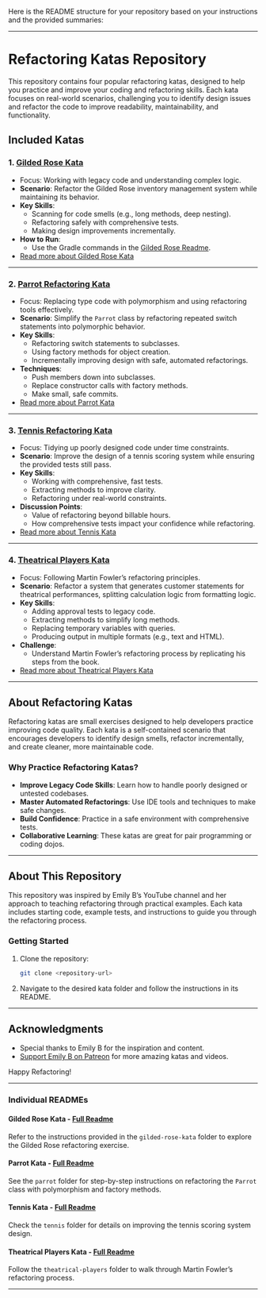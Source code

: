 Here is the README structure for your repository based on your instructions and the provided summaries:

---

# **Refactoring Katas Repository**

This repository contains four popular refactoring katas, designed to help you practice and improve your coding and refactoring skills. Each kata focuses on real-world scenarios, challenging you to identify design issues and refactor the code to improve readability, maintainability, and functionality.

## **Included Katas**

### 1. **[Gilded Rose Kata](./gilded-rose-kata/README.md)**
- Focus: Working with legacy code and understanding complex logic.
- **Scenario**: Refactor the Gilded Rose inventory management system while maintaining its behavior.
- **Key Skills**:
    - Scanning for code smells (e.g., long methods, deep nesting).
    - Refactoring safely with comprehensive tests.
    - Making design improvements incrementally.
- **How to Run**:
    - Use the Gradle commands in the [Gilded Rose Readme](./gilded-rose-kata/README.md).
- [Read more about Gilded Rose Kata](./gilded-rose-kata/README.md)

---

### 2. **[Parrot Refactoring Kata](./parrot/README.md)**
- Focus: Replacing type code with polymorphism and using refactoring tools effectively.
- **Scenario**: Simplify the `Parrot` class by refactoring repeated switch statements into polymorphic behavior.
- **Key Skills**:
    - Refactoring switch statements to subclasses.
    - Using factory methods for object creation.
    - Incrementally improving design with safe, automated refactorings.
- **Techniques**:
    - Push members down into subclasses.
    - Replace constructor calls with factory methods.
    - Make small, safe commits.
- [Read more about Parrot Kata](./parrot/README.md)

---

### 3. **[Tennis Refactoring Kata](./tennis/README.md)**
- Focus: Tidying up poorly designed code under time constraints.
- **Scenario**: Improve the design of a tennis scoring system while ensuring the provided tests still pass.
- **Key Skills**:
    - Working with comprehensive, fast tests.
    - Extracting methods to improve clarity.
    - Refactoring under real-world constraints.
- **Discussion Points**:
    - Value of refactoring beyond billable hours.
    - How comprehensive tests impact your confidence while refactoring.
- [Read more about Tennis Kata](./tennis/README.md)

---

### 4. **[Theatrical Players Kata](./theatrical-players/README.md)**
- Focus: Following Martin Fowler’s refactoring principles.
- **Scenario**: Refactor a system that generates customer statements for theatrical performances, splitting calculation logic from formatting logic.
- **Key Skills**:
    - Adding approval tests to legacy code.
    - Extracting methods to simplify long methods.
    - Replacing temporary variables with queries.
    - Producing output in multiple formats (e.g., text and HTML).
- **Challenge**:
    - Understand Martin Fowler’s refactoring process by replicating his steps from the book.
- [Read more about Theatrical Players Kata](./theatrical-players/README.md)

---

## **About Refactoring Katas**
Refactoring katas are small exercises designed to help developers practice improving code quality. Each kata is a self-contained scenario that encourages developers to identify design smells, refactor incrementally, and create cleaner, more maintainable code.

### **Why Practice Refactoring Katas?**
- **Improve Legacy Code Skills**: Learn how to handle poorly designed or untested codebases.
- **Master Automated Refactorings**: Use IDE tools and techniques to make safe changes.
- **Build Confidence**: Practice in a safe environment with comprehensive tests.
- **Collaborative Learning**: These katas are great for pair programming or coding dojos.

---

## **About This Repository**
This repository was inspired by Emily B’s YouTube channel and her approach to teaching refactoring through practical examples. Each kata includes starting code, example tests, and instructions to guide you through the refactoring process.

### **Getting Started**
1. Clone the repository:
   ```bash
   git clone <repository-url>
   ```
2. Navigate to the desired kata folder and follow the instructions in its README.

---

## **Acknowledgments**
- Special thanks to Emily B for the inspiration and content.
- [Support Emily B on Patreon](https://www.patreon.com/EmilyBache) for more amazing katas and videos.

Happy Refactoring!

---

### Individual READMEs

#### **Gilded Rose Kata** - [Full Readme](./gilded-rose-kata/README.md)
Refer to the instructions provided in the `gilded-rose-kata` folder to explore the Gilded Rose refactoring exercise.

#### **Parrot Kata** - [Full Readme](./parrot/README.md)
See the `parrot` folder for step-by-step instructions on refactoring the `Parrot` class with polymorphism and factory methods.

#### **Tennis Kata** - [Full Readme](./tennis/README.md)
Check the `tennis` folder for details on improving the tennis scoring system design.

#### **Theatrical Players Kata** - [Full Readme](./theatrical-players/README.md)
Follow the `theatrical-players` folder to walk through Martin Fowler’s refactoring process.

---
